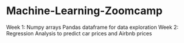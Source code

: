 # Machine-Learning-Zoomcamp

Week 1: Numpy arrays Pandas dataframe for data exploration
Week 2: Regression Analysis to predict car prices and Airbnb prices
